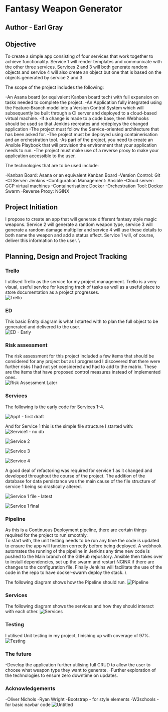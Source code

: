 # Fantasy Weapon Generator
## Author - Earl Gray

## Objective

To create a simple app consisting of four services that work together to achieve functionality. Service 1 will render templates and communicate with the other three services. Services 2 and 3 will both generate random objects and service 4 will also create an object but one that is based on the objects generated by service 2 and 3.

The scope of the project includes the following:

-An Asana board (or equivalent Kanban board tech) with full expansion on tasks needed to complete the project.
-An Application fully integrated using the Feature-Branch model into a Version Control System which will subsequently be built through a CI server and deployed to a cloud-based virtual machine.
-If a change is made to a code base, then Webhooks should be used so that Jenkins recreates and redeploys the changed application
-The project must follow the Service-oriented architecture that has been asked for.
-The project must be deployed using containerisation and an orchestration tool.
-As part of the project, you need to create an Ansible Playbook that will provision the environment that your application needs to run.
-The project must make use of a reverse proxy to make your application accessible to the user.

The technologies that are to be used include:


-Kanban Board: Asana or an equivalent Kanban Board
-Version Control: Git
-CI Server: Jenkins
-Configuration Management: Ansible
-Cloud server: GCP virtual machines
-Containerisation: Docker
-Orchestration Tool: Docker Swarm
-Reverse Proxy: NGINX

## Project Initiation

I propose to create an app that will generate different fantasy style magic weapons. Service 2 will generate a random weapon type, service 3 will generate a random damage multiplier and service 4 will use these details to both name the weapon and add a status effect. Service 1 will, of course, deliver this information to the user.
\

## Planning, Design and Project Tracking

### Trello

I utilised Trello as the service for my project management. Trello is a very visual, useful service for keeping track of tasks as well as a useful place to store documentation as a project progresses.\
![Trello](https://user-images.githubusercontent.com/80707106/129536136-1288b6c8-6929-414a-a96b-0ed30b5a10bc.png)


### ED

This basic Entity diagram is what I started with to plan the full object to be generated and delivered to the user.\
![ED - Early](https://user-images.githubusercontent.com/80707106/129536204-5327b6f0-f207-44a3-8611-1146c866ee64.png)


### Risk assessment

The risk assessment for this project included a few items that should be considered for any project but as I progressed I discovered that there were further risks I had not yet considered and had to add to the matrix. These are the items that have proposed control measures instead of implemented ones.\
![Risk Assessment Later](https://user-images.githubusercontent.com/80707106/129536234-ca4300f1-f38e-45f7-a2da-c92d76f5ea9e.png)


### Services

The following is the early code for Services 1-4. 

![App1 - first draft](https://user-images.githubusercontent.com/80707106/129536250-e7dd1434-5425-4fd8-9429-38ca96e09d59.png)

And for Service 1 this is the simple file structure I started with:
![Service1 - no db](https://user-images.githubusercontent.com/80707106/129536765-678b7340-10cb-4e8a-b7f5-0ec6e3fbccb2.png)


![Service 2](https://user-images.githubusercontent.com/80707106/129536396-4a495db4-a5c7-4344-8707-81bdedd1b3eb.png)

![Service 3](https://user-images.githubusercontent.com/80707106/129536481-9403e248-eecf-4991-a794-516efc101d0a.png)

![Service 4](https://user-images.githubusercontent.com/80707106/129536561-6d1d5d7f-9d13-47e1-950c-54a664b651c6.png)


A good deal of refactoring was required for service 1 as it changed and developed throughout the course of the project. The addition of the database for data persistance was the main cause of the file structure of service 1 being so drastically altered.

![Service 1 file - latest](https://user-images.githubusercontent.com/80707106/129536884-4b007daf-10c5-4cca-b606-0d670532283b.png)

![Service 1 final](https://user-images.githubusercontent.com/80707106/129537006-5b51a529-4f5c-4f9c-92f0-01170ffb8ff6.png)


### Pipeline

As this is a Continuous Deployment pipeline, there are certain things required for the project to run smoothly. \
To start with, the unit testing needs to be run any time the code is updated to ensure the app will function correctly before being deployed.
A webhook automates the running of the pipeline in Jenkins any time new code is pushed to the Main branch of the GitHub repository. Ansible then takes over to install dependencies, set up the swarm and restart NGINX if there are changes to the configuration file. Finally Jenkins will facilitate the use of the code in the repo to have docker-swarm deploy the stack. \

The following diagram shows how the Pipeline should run.
![Pipeline](https://user-images.githubusercontent.com/80707106/129537075-43c17f22-2709-4441-b00c-710398d07310.png)

### Services

The following diagram shows the services and how they should interact with each other.
![Services](https://user-images.githubusercontent.com/80707106/129538210-a1361429-95da-499e-8957-520746a88e3e.png)

### Testing

I utilised Unit testing in my project, finishing up with coverage of 97%.
![Testing](https://user-images.githubusercontent.com/80707106/129538810-1ef86e38-7a62-4f9a-934a-eff4ff07a43e.png)


### The future

-Develop the application further utilising full CRUD to allow the user to choose what weapon type they want to generate.
-Further exploration of the technologies to ensure zero downtime on updates.

### Acknowledgements
-Oliver Nichols
-Ryan Wright
-Bootstrap - for style elements
-W3schools - for basic navbar code
![Untitled](https://github.com/TheEarlOfGray/fantasy-weapon-creator/assets/80707106/f528650b-bf91-4569-9800-46d3e23a5205)
